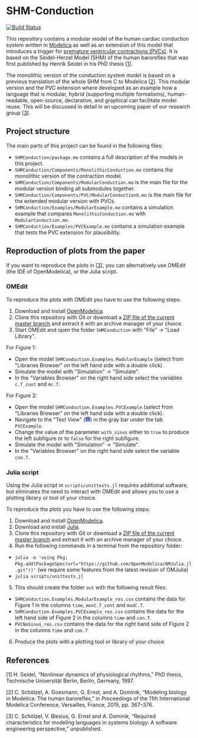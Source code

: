 # SHM-Conduction

[![Build Status](https://travis-ci.com/CSchoel/shm-conduction.svg?token=xYpyWxPskNDiETCtjqAD&branch=master)](https://travis-ci.com/CSchoel/shm-conduction)

This repository contains a modular model of the human cardiac conduction system written in [Modelica](https://www.modelica.org/) as well as an extension of this model that introduces a trigger for [premature ventricular contractions (PVCs)](https://en.wikipedia.org/wiki/Premature_ventricular_contraction).
It is based on the Seidel-Herzel Model (SHM) of the human baroreflex that was first published by Henrik Seidel in his PhD thesis \[[1]\].

The monolithic version of the conduction system model is based on a previous translation of the whole SHM from C to Modelica \[[2]\].
This modular version and the PVC extension where developed as an example how a language that is modular, hybrid (supporting multiple formalisms), human-readable, open-source, declarative, and graphical can facilitate model reuse.
This will be discussed in detail in an upcoming paper of our research group \[[3]\].

## Project structure

The main parts of this project can be found in the following files:

* `SHMConduction/package.mo` contains a full description of the models in this project.
* `SHMConduction/Components/MonolithicConduction.mo` contains the monolithic version of the contraction model.
* `SHMConduction/Components/ModularConduction.mo` is the main file for the modular version binding all submodules together.
* `SHMConduction/Components/PVC/ModularConductionX.mo` is the main file for the extended modular version with PVCs.
* `SHMConduction/Examples/ModularExample.mo` contains a simulation example that compares `MonolithicConduction.mo` with `ModularConduction.mo`.
* `SHMConduction/Examples/PVCExample.mo` contains a simulation example that tests the PVC extension for plausibility.

## Reproduction of plots from the paper

If you want to reproduce the plots in \[[3]\], you can alternatively use OMEdit (the IDE of OpenModelica), or the Julia script.

### OMEdit

To reproduce the plots with OMEdit you have to use the following steps:

1. Download and install [OpenModelica](https://openmodelica.org/).
2. Clone this repository with Git or download a [ZIP file of the current master branch](https://github.com/CSchoel/shm-contraction/archive/master.zip) and extract it with an archive manager of your choice.
3. Start OMEdit and open the folder `SHMConduction` with "File" → "Load Library".

For Figure 1:

* Open the model `SHMConduction.Examples.ModularExample` (select from "Libraries Browser" on the left hand side with a double click).
* Simulate the model with "Simulation" → "Simulate".
* In the "Variables Browser" on the right hand side select the variables `c.T_cont` and `mc.T`.

For Figure 2:

* Open the model `SHMConduction.Examples.PVCExample` (select from "Libraries Browser" on the left hand side with a double click).
* Navigate to the "Text View" (![blue rectangle with white lines of code](TextViewOMEdit_13.gif)) in the gray bar under the tab `PVCExample`.
* Change the value of the parameter `with_sinus` either to `true` to produce the left subfigure or to `false` for the right subfigure.
* Simulate the model with "Simulation" → "Simulate".
* In the "Variables Browser" on the right hand side select the variable `con.T`.

### Julia script

Using the Julia script in `scripts/unittests.jl` requires additional software, but eliminates the need to interact with OMEdit and allows you to use a plotting library or tool of your choice.

To reproduce the plots you have to use the following steps:

1. Download and install [OpenModelica](https://openmodelica.org/).
2. Download and install [Julia](https://julialang.org/).
3. Clone this repository with Git or download a [ZIP file of the current master branch](https://github.com/CSchoel/shm-contraction/archive/master.zip) and extract it with an archive manager of your choice.
4. Run the following commands in a terminal from the repository folder:
  * `julia -e 'using Pkg; Pkg.add(PackageSpec(url="https://github.com/OpenModelica/OMJulia.jl.git"))'` (we require some features from the latest revision of OMJulia)
  * `julia scripts/unittests.jl`
5. This should create the folder `out` with the following result files:
  * `SHMConduction.Examples.ModularExample_res.csv` contains the data for Figure 1 in the columns `time`, `monC.T_cont` and `modC.T`.
  * `SHMConduction.Examples.PVCExample_res.csv` contains the data for the left hand side of Figure 2 in the columns `time` and `con.T`.
  * `PVCNoSinus_res.csv` contains the data for the right hand side of Figure 2 in the columns `time` and `con.T`
6. Produce the plots with a plotting tool or library of your choice.


## References

[1]: #seidel1997
[2]: #schoelzel2015
[3]: #schoelzel2019

\[<a name="seidel1997">1</a>\] H. Seidel, “Nonlinear dynamics of physiological rhythms,” PhD thesis, Technische Universität Berlin, Berlin, Germany, 1997.

\[<a name="schoelzel2015">2</a>] C. Schölzel, A. Goesmann, G. Ernst, and A. Dominik, “Modeling biology in Modelica: The human baroreflex,” in Proceedings of the 11th International Modelica Conference, Versailles, France, 2015, pp. 367–376.

\[<a name="schoelzel2019">3</a>] C. Schölzel, V. Blesius, G. Ernst and A. Dominik, “Required characteristics for modeling languages in systems biology: A software engineering perspective,” unpublished.
